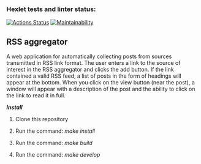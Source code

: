 ### Hexlet tests and linter status:
[![Actions Status](https://github.com/Weloza/frontend-project-11/actions/workflows/hexlet-check.yml/badge.svg)](https://github.com/Weloza/frontend-project-11/actions)
[![Maintainability](https://api.codeclimate.com/v1/badges/75bb320ec56c594ca824/maintainability)](https://codeclimate.com/github/Weloza/frontend-project-11/maintainability)

## RSS aggregator

A web application for automatically collecting posts from sources transmitted in RSS link format.
The user enters a link to the source of interest in the RSS aggregator and clicks the add button.
If the link contained a valid RSS feed, a list of posts in the form of headings will appear at the bottom.
When you click on the view button (near the post), a window will appear with a description of the post 
and the ability to click on the link to read it in full.

***Install***

1. Clone this repository

2. Run the command: _make install_

3. Run the command: _make build_

4. Run the command: _make develop_